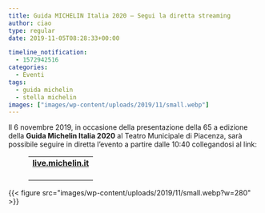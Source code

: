 ```yaml
---
title: Guida MICHELIN Italia 2020 – Segui la diretta streaming
author: ciao
type: regular
date: 2019-11-05T08:28:33+00:00

timeline_notification:
  - 1572942516
categories:
  - Eventi
tags:
  - guida michelin
  - stella michelin
images: ["images/wp-content/uploads/2019/11/small.webp"]
---
```

Il 6 novembre 2019, in occasione della presentazione della 65 a edizione della **Guida Michelin Italia 2020** al Teatro Municipale di Piacenza, sarà possibile seguire in diretta l’evento a partire dalle 10:40 collegandosi al link:<figure class="wp-block-table aligncenter">

<table class="">
  <tr>
    <td>
      <a rel="noreferrer noopener" href="http://lulop.com/proxy/375NCTbQYpCxPOgtymnp3thG3VZWvDvBn7ANAphP/aHR0cHM6Ly9saXZlLm1pY2hlbGluLml0Lw==" target="_blank"><strong>live.michelin.it</strong></a><br /><br />
    </td>
  </tr>
</table></figure> 


{{< figure src="images/wp-content/uploads/2019/11/small.webp?w=280" >}}
